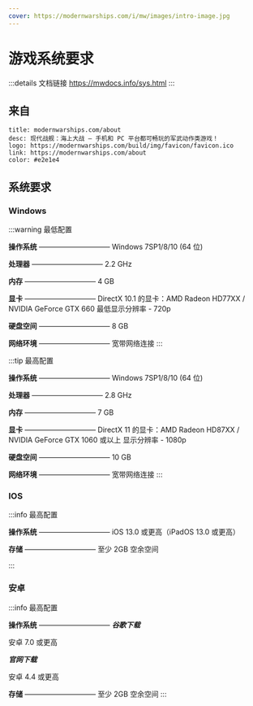 ```yaml
---
cover: https://modernwarships.com/i/mw/images/intro-image.jpg
---
```


# 游戏系统要求
:::details 文档链接
https://mwdocs.info/sys.html
:::
## 来自

```card
title: modernwarships.com/about
desc: 现代战舰：海上大战 — 手机和 PC 平台都可畅玩的军武动作类游戏！
logo: https://modernwarships.com/build/img/favicon/favicon.ico
link: https://modernwarships.com/about
color: #e2e1e4
```

## 系统要求

### Windows

:::warning 最低配置

**操作系统**
——————————
Windows 7SP1/8/10 (64 位)

**处理器**
——————————
2.2 GHz

**内存**
——————————
4 GB

**显卡**
——————————
DirectX 10.1 的显卡：AMD Radeon HD77XX / NVIDIA GeForce GTX 660
最低显示分辨率 - 720p

**硬盘空间**
——————————
8 GB

**网络环境**
——————————
宽带网络连接
:::

:::tip 最高配置

**操作系统**
——————————
Windows 7SP1/8/10 (64 位)

**处理器**
——————————
2.8 GHz

**内存**
——————————
7 GB

**显卡**
——————————
DirectX 11 的显卡：AMD Radeon HD87XX / NVIDIA GeForce GTX 1060 或以上
显示分辨率 - 1080p

**硬盘空间**
——————————
10 GB

**网络环境**
——————————
宽带网络连接
:::


### IOS

:::info 最高配置

**操作系统**
——————————
iOS 13.0 或更高（iPadOS 13.0 或更高）

**存储**
——————————
至少 2GB 空余空间

:::

### 安卓

:::info 最高配置

**操作系统**
——————————
***谷歌下载***

安卓 7.0 或更高

***官网下载***

安卓 4.4 或更高

**存储**
——————————
至少 2GB 空余空间
:::